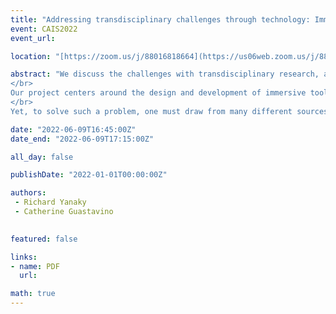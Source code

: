 ```yaml
---
title: "Addressing transdisciplinary challenges through technology: Immersive soundscape planning tools"
event: CAIS2022
event_url: 

location: "[https://zoom.us/j/88016818664](https://us06web.zoom.us/j/88016818664?wd=bWlEMk1oZ3FyWTVFNXZISUh4dlZJdz09)"

abstract: "We discuss the challenges with transdisciplinary research, and preliminary results of our own transdisciplinary work in progress. Through this, we hope to share methods for productively engaging with those from different fields, as well as professionals outside of academia.
</br>
Our project centers around the design and development of immersive tools (e.g., Virtual Reality (VR)) to help non-sound professionals plan for better sounding public spaces. Currently, Professionals of the Built Environment (PBEs) (e.g., urban planners and designers (Steele, 2018)) do not have adequate access to sound-planning tools; they primarily focus on maximum allowable sound levels, as opposed to creating a pleasant auditory experience for city users (Bild, Coler, Pfeffer, & Bertolini, 2016). Unfortunately, this lack of sound-planning by PBEs discounts the significant benefits to be had when sounds are properly planned for. Examples include promoting public space utilization (Steele, Bild, Tarlao, & Guastavino, 2019), fostering social interactions (Steele et al., 2019), and promoting stress recovery by providing a calm environment (Krzywicka & Byrka, 2017).
</br>
Yet, to solve such a problem, one must draw from many different sources: software development for the tool (computer science); the auditory experience (psychoacoustics); city planning (e.g., urban design and planning); the needs of the city users (sociology), etc. Such a problem requires not only an interdisciplinary solution that considers the above fields, but rather a transdisciplinary solution, as this research must be grounded in the pragmatic needs of professionals from outside of academia, in order to facilitate future adoption and change that may benefit society."

date: "2022-06-09T16:45:00Z"
date_end: "2022-06-09T17:15:00Z"

all_day: false

publishDate: "2022-01-01T00:00:00Z"

authors:
 - Richard Yanaky
 - Catherine Guastavino
 

featured: false

links:
- name: PDF
  url:

math: true
---
```


